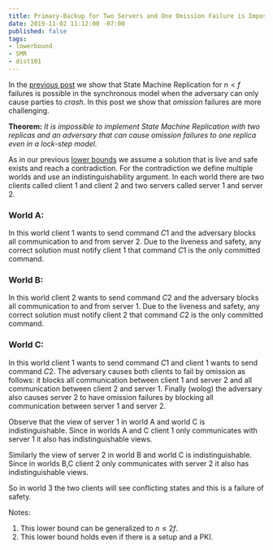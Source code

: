 ```yaml
---
title: Primary-Backup for Two Servers and One Omission Failure is Impossible
date: 2019-11-02 11:12:00 -07:00
published: false
tags:
- lowerbound
- SMR
- dist101
---
```


In the [previous post](https://decentralizedthoughts.github.io/2019-11-01-primary-backup/) we show that State Machine Replication for $n<f$ failures is possible in the synchronous model when the adversary can only cause parties to *crash*. In this post we show that *omission* failures are more challenging.

**Theorem:** *It is impossible to implement State Machine Replication with two replicas and an adversary that can cause omission failures to one replica even in a lock-step model.* 

As in our previous [lower bounds](https://decentralizedthoughts.github.io/2019-06-25-on-the-impossibility-of-byzantine-agreement-for-n-equals-3f-in-partial-synchrony/) we assume a solution that is live and safe exists and reach a contradiction. For the contradiction we define multiple worlds and use an indistinguishability argument. In each world there are two clients called client $1$ and client $2$ and two servers called server $1$ and server $2$.

### World A:
In this world client $1$ wants to send command $C1$ and the adversary blocks all communication to and from server $2$. Due to the liveness and safety, any correct solution must notify client $1$ that command $C1$ is the only committed command.

### World B:
In this world client $2$ wants to send command $C2$ and the adversary blocks all communication to and from server $1$. Due to the liveness and safety, any correct solution must notify client $2$ that command $C2$ is the only committed command.

### World C:
In this world client $1$ wants to send command $C1$ and client $1$ wants to send command $C2$. The adversary causes both clients to fail by omission as follows: it blocks all communication between client $1$ and server $2$ and all communication between client $2$ and server $1$. Finally (wolog) the adversary also causes server 2 to have omission failures by blocking all communication between server $1$ and server $2$.


Observe that the view of server 1 in world A and world C is indistinguishable. Since in worlds A and C client 1 only communicates with server 1 it also has indistinguishable views.

Similarly the view of server 2 in world B and world C is indistinguishable. Since in worlds B,C client 2 only communicates with server 2 it also has indistinguishable views.

So in world 3 the two clients will see conflicting states and this is a failure of safety.


Notes:
1. This lower bound can be generalized to $n\leq 2f$.
2. This lower bound holds even if there is a setup and a PKI.
